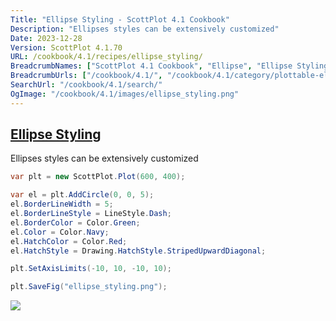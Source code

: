 ```yaml
---
Title: "Ellipse Styling - ScottPlot 4.1 Cookbook"
Description: "Ellipses styles can be extensively customized"
Date: 2023-12-28
Version: ScottPlot 4.1.70
URL: /cookbook/4.1/recipes/ellipse_styling/
BreadcrumbNames: ["ScottPlot 4.1 Cookbook", "Ellipse", "Ellipse Styling"]
BreadcrumbUrls: ["/cookbook/4.1/", "/cookbook/4.1/category/plottable-ellipse", "/cookbook/4.1/recipes/ellipse_styling/"]
SearchUrl: "/cookbook/4.1/search/"
OgImage: "/cookbook/4.1/images/ellipse_styling.png"
---
```


<h2><a id='ellipse-styling' href='/cookbook/4.1/recipes/ellipse_styling/'>Ellipse Styling</a></h2>

Ellipses styles can be extensively customized

```cs
var plt = new ScottPlot.Plot(600, 400);

var el = plt.AddCircle(0, 0, 5);
el.BorderLineWidth = 5;
el.BorderLineStyle = LineStyle.Dash;
el.BorderColor = Color.Green;
el.Color = Color.Navy;
el.HatchColor = Color.Red;
el.HatchStyle = Drawing.HatchStyle.StripedUpwardDiagonal;

plt.SetAxisLimits(-10, 10, -10, 10);

plt.SaveFig("ellipse_styling.png");
```

<img src='../../images/ellipse_styling.png' class='d-block mx-auto my-5' />


